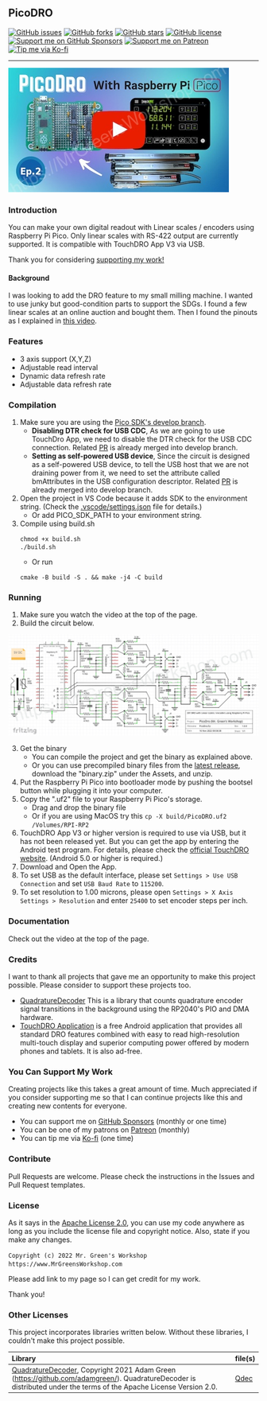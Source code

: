 ## PicoDRO

[<img src="https://img.shields.io/github/issues/MrGreensWorkshop/RasPiPicoSDK_PicoDRO" alt="GitHub issues" data-no-image-viewer>](https://github.com/MrGreensWorkshop/RasPiPicoSDK_PicoDRO/issues)
[<img src="https://img.shields.io/github/forks/MrGreensWorkshop/RasPiPicoSDK_PicoDRO" alt="GitHub forks" data-no-image-viewer>](https://github.com/MrGreensWorkshop/RasPiPicoSDK_PicoDRO/blob/main/README.md#readme)
[<img src="https://img.shields.io/github/stars/MrGreensWorkshop/RasPiPicoSDK_PicoDRO" alt="GitHub stars" data-no-image-viewer>](https://github.com/MrGreensWorkshop/RasPiPicoSDK_PicoDRO/blob/main/README.md#readme)
[<img src="https://img.shields.io/github/license/MrGreensWorkshop/RasPiPicoSDK_PicoDRO" alt="GitHub license" data-no-image-viewer>](https://github.com/MrGreensWorkshop/RasPiPicoSDK_PicoDRO/blob/main/LICENSE.txt)
[<img src="https://shields.io/badge/Github%20Sponsors-Support%20me-blue?logo=GitHub+Sponsors" alt="Support me on GitHub Sponsors" data-no-image-viewer>](https://github.com/sponsors/MrGreensWorkshop "Support me on GitHub Sponsors")
[<img src="https://shields.io/badge/Patreon-Support%20me-blue?logo=Patreon" alt="Support me on Patreon" data-no-image-viewer>](https://patreon.com/MrGreensWorkshop "Support me on Patreon")
[<img src="https://shields.io/badge/Ko--fi-Tip%20me-blue?logo=kofi" alt="Tip me via Ko-fi" data-no-image-viewer>](https://ko-fi.com/MrGreensWorkshop "Tip me via Ko-fi")

---

[<img src="/docs/video_pic.jpg" max-height="250" alt="DIY digital readout with Linear scales using Raspberry Pi Pico">](https://youtu.be/lGm3rTDp7nE)

### Introduction

You can make your own digital readout with Linear scales / encoders using Raspberry Pi Pico. Only linear scales with RS-422 output are currently supported. It is compatible with TouchDRO App V3 via USB.

Thank you for considering [supporting my work!](#you-can-support-my-work)

#### Background

I was looking to add the DRO feature to my small milling machine. I wanted to use junky but good-condition parts to support the SDGs. I found a few linear scales at an online auction and bought them. Then I found the pinouts as I explained in [this video](https://youtu.be/LyS_wd5C0y0).

### Features

- 3 axis support (X,Y,Z)
- Adjustable read interval
- Dynamic data refresh rate
- Adjustable data refresh rate

### Compilation

1. Make sure you are using the [Pico SDK's develop branch](https://github.com/raspberrypi/pico-sdk/tree/develop).
    - **Disabling DTR check for USB CDC**, As we are going to use TouchDro App, we need to disable the DTR check for the USB CDC connection. Related [PR](https://github.com/raspberrypi/pico-sdk/pull/932) is already merged into develop branch.
    - **Setting as self-powered USB device**, Since the circuit is designed as a self-powered USB device, to tell the USB host that we are not draining power from it, we need to set the attribute called bmAttributes in the USB configuration descriptor. Related [PR](https://github.com/raspberrypi/pico-sdk/pull/1105) is already merged into develop branch.
1. Open the project in VS Code because it adds SDK to the environment string. (Check the [.vscode/settings.json](https://github.com/MrGreensWorkshop/RasPiPicoSDK_PicoDRO/blob/main/.vscode/settings.json) file for details.)
    - Or add PICO_SDK_PATH to your environment string. 
1. Compile using build.sh 
    ```shell
    chmod +x build.sh
    ./build.sh
    ```
    - Or run
    ```shell
    cmake -B build -S . && make -j4 -C build
    ```
    
### Running

1. Make sure you watch the video at the top of the page.
2. Build the circuit below.

<img src="/docs/PicoDroCircuitDiagram.jpg" max-height="300" alt="DIY digital readout with Linear scales using Raspberry Pi Pico">

3. Get the binary
    - You can compile the project and get the binary as explained above.
    - Or you can use precompiled binary files from the [latest release](https://github.com/MrGreensWorkshop/RasPiPicoSDK_PicoDRO/releases/latest), download the "binary.zip" under the Assets, and unzip.
1. Put the Raspberry Pi Pico into bootloader mode by pushing the bootsel button while plugging it into your computer.
1. Copy the ".uf2" file to your Raspberry Pi Pico's storage.
    - Drag and drop the binary file
    - Or if you are using MacOS try this `cp -X build/PicoDRO.uf2 /Volumes/RPI-RP2`
1. TouchDRO App V3 or higher version is required to use via USB, but it has not been released yet. But you can get the app by entering the Android test program. For details, please check the [official TouchDRO website](https://www.touchdro.com/resources/info/touchdro-v3.html#accessToBetaTesting). (Android 5.0 or higher is required.)
1. Download and Open the App.
1. To set USB as the default interface, please set `Settings > Use USB Connection` and set `USB Baud Rate` to `115200`.
1. To set resolution to 1.00 microns, please open `Settings > X Axis Settings > Resolution` and enter `25400` to set encoder steps per inch.

### Documentation

Check out the video at the top of the page.

### Credits

I want to thank all projects that gave me an opportunity to make this project possible. Please consider to support these projects too.

- [QuadratureDecoder](https://github.com/adamgreen/QuadratureDecoder) This is a library that counts quadrature encoder signal transitions in the background using the RP2040's PIO and DMA hardware.
- [TouchDRO Application](https://www.touchdro.com/resources/dro-manual/features.html) is a free Android application that provides all standard DRO features combined with easy to read high-resolution multi-touch display and superior computing power offered by modern phones and tablets. It is also ad-free.

### You Can Support My Work

Creating projects like this takes a great amount of time. Much appreciated if you consider supporting me so that I can continue projects like this and creating new contents for everyone.

- You can support me on [GitHub Sponsors](https://github.com/sponsors/MrGreensWorkshop "Support me on GitHub Sponsors") (monthly or one time)
- You can be one of my patrons on [Patreon](https://patreon.com/MrGreensWorkshop "Be my Patron") (monthly)
- You can tip me via [Ko-fi](https://ko-fi.com/MrGreensWorkshop "Tip Me via Ko-fi") (one time)

### Contribute

Pull Requests are welcome. Please check the instructions in the Issues and Pull Request templates.
<!--
### Contributors

Thank you for your contributions!
-->
### License

As it says in the [Apache License 2.0](https://github.com/MrGreensWorkshop/RasPiPicoSDK_PicoDRO/blob/main/LICENSE.txt), you can use my code anywhere as long as you include the license file and copyright notice. Also, state if you make any changes.

`Copyright (c) 2022 Mr. Green's Workshop https://www.MrGreensWorkshop.com`

Please add link to my page so I can get credit for my work.

Thank you!

### Other Licenses

This project incorporates libraries written below. Without these libraries, I couldn't make this project possible.

| Library                              | file(s) |
| :----------------------------------- | ------- |
| [ QuadratureDecoder](https://github.com/adamgreen/QuadratureDecoder), Copyright 2021 Adam Green (https://github.com/adamgreen/). QuadratureDecoder is distributed under the terms of the Apache License Version 2.0. | [Qdec](https://github.com/MrGreensWorkshop/RasPiPicoSDK_PicoDRO/tree/cf4ea2f01e0efe79339fd23c5473e978ff1312fd/src/qdec) |
